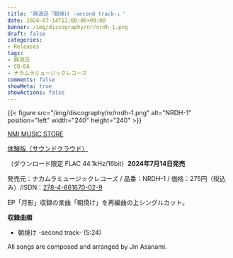 ```yaml
---
title: '麻浪迅「朝焼け -second track-」'
date: 2024-07-14T12:00:00+09:00
banner: /img/discography/nr/nrdh-1.png
draft: false
categories:
- Releases
tags:
- 麻浪迅
- CD-DA
- ナカムラミュージックレコーズ
comments: false
showMeta: true
showActions: false
---
```


{{< figure src="/img/discography/nr/nrdh-1.png" alt="NRDH-1" position="left" width="240" height="240" >}}

[NMI MUSIC STORE](https://nmimusic.booth.pm/items/5916436)

[体験版（サウンドクラウド）](https://soundcloud.com/hayatehay/sunrise-colours-second-track-demo)

（ダウンロード限定 FLAC 44.1kHz/16bit）**2024年7月14日発売**<br>

発売元：ナカムラミュージックレコーズ / 品番：NRDH-1 / 価格：275円（税込み）/ISDN：[278-4-861670-02-9](https://isdn.jp/2784861670029)

EP「月影」収録の楽曲「朝焼け」を再編曲の上シングルカット。

**収録曲順**
- 朝焼け -second track- (5:24)

All songs are composed and arranged by Jin Asanami.
